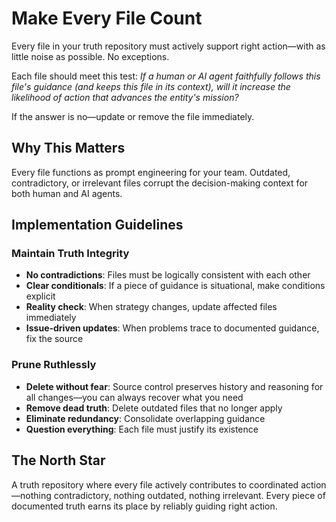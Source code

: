 # Make Every File Count

Every file in your truth repository must actively support right action—with as little noise as possible. No exceptions.

Each file should meet this test: *If a human or AI agent faithfully follows this file's guidance (and keeps this file in its context), will it increase the likelihood of action that advances the entity's mission?*

If the answer is no—update or remove the file immediately.

## Why This Matters

Every file functions as prompt engineering for your team. Outdated, contradictory, or irrelevant files corrupt the decision-making context for both human and AI agents.

## Implementation Guidelines

### Maintain Truth Integrity
- **No contradictions**: Files must be logically consistent with each other
- **Clear conditionals**: If a piece of guidance is situational, make conditions explicit
- **Reality check**: When strategy changes, update affected files immediately
- **Issue-driven updates**: When problems trace to documented guidance, fix the source

### Prune Ruthlessly
- **Delete without fear**: Source control preserves history and reasoning for all changes—you can always recover what you need
- **Remove dead truth**: Delete outdated files that no longer apply
- **Eliminate redundancy**: Consolidate overlapping guidance
- **Question everything**: Each file must justify its existence

## The North Star

A truth repository where every file actively contributes to coordinated action—nothing contradictory, nothing outdated, nothing irrelevant. Every piece of documented truth earns its place by reliably guiding right action.